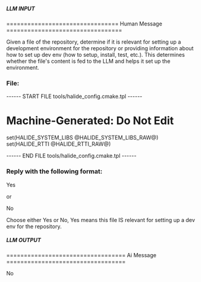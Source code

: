 ##### LLM INPUT #####
================================ Human Message =================================

Given a file of the repository, determine if it is relevant for setting up a development environment for the repository or providing information about how to set up dev env (how to setup, install, test, etc.). This determines whether the file's content is fed to the LLM and helps it set up the environment.

### File:
------ START FILE tools/halide_config.cmake.tpl ------
# Machine-Generated: Do Not Edit
set(HALIDE_SYSTEM_LIBS @HALIDE_SYSTEM_LIBS_RAW@)
set(HALIDE_RTTI @HALIDE_RTTI_RAW@)

------ END FILE tools/halide_config.cmake.tpl ------

### Reply with the following format:

<rel>Yes</rel>

or

<rel>No</rel>

Choose either Yes or No, Yes means this file IS relevant for setting up a dev env for the repository.

##### LLM OUTPUT #####
================================== Ai Message ==================================

<rel>No</rel>